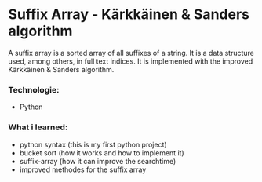 # Suffix Array - Kärkkäinen &amp; Sanders algorithm
A suffix array is a sorted array of all suffixes of a string. It is a data structure used, among others, in full text indices.
It is implemented with the improved Kärkkäinen &amp; Sanders algorithm.

### Technologie:
- Python

### What i learned:
- python syntax (this is my first python project)
- bucket sort (how it works and how to implement it)
- suffix-array (how it can improve the searchtime)
- improved methodes for the suffix array
